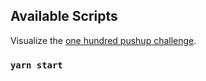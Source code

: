 ## Available Scripts

Visualize the [one hundred pushup challenge](https://hundredpushups.com/).

### `yarn start`
